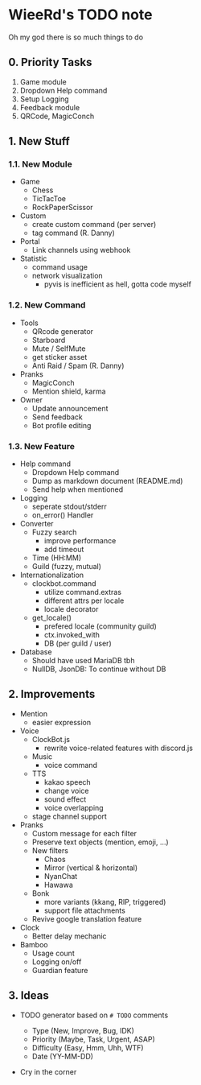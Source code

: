 # WieeRd's TODO note

Oh my god there is so much things to do

## 0. Priority Tasks

1. Game module
2. Dropdown Help command
3. Setup Logging
4. Feedback module
5. QRCode, MagicConch

## 1. New Stuff

### 1.1. New Module

* Game 
    - Chess
    - TicTacToe
    - RockPaperScissor
* Custom
    - create custom command (per server)
    - tag command (R. Danny)
* Portal
    - Link channels using webhook
* Statistic
    - command usage
    - network visualization
        + pyvis is inefficient as hell, gotta code myself

### 1.2. New Command

* Tools
    - QRcode generator
    - Starboard
    - Mute / SelfMute
    - get sticker asset
    - Anti Raid / Spam (R. Danny)
* Pranks
    - MagicConch
    - Mention shield, karma
* Owner
    - Update announcement
    - Send feedback
    - Bot profile editing

### 1.3. New Feature

* Help command
    - Dropdown Help command
    - Dump as markdown document (README.md)
    - Send help when mentioned
* Logging
    - seperate stdout/stderr
    - on_error() Handler
* Converter
    - Fuzzy search
        + improve performance
        + add timeout
    - Time (HH:MM)
    - Guild (fuzzy, mutual)
* Internationalization
    - clockbot.command
        + utilize command.extras
        + different attrs per locale
        + locale decorator
    - get_locale()
        + prefered locale (community guild)
        + ctx.invoked_with
        + DB (per guild / user)
* Database
    - Should have used MariaDB tbh
    - NullDB, JsonDB: To continue without DB


## 2. Improvements

* Mention
    - easier expression
* Voice
    - ClockBot.js
        + rewrite voice-related features with discord.js
    - Music
        + voice command
    - TTS
        + kakao speech
        + change voice
        + sound effect
        + voice overlapping
    - stage channel support
* Pranks
    - Custom message for each filter
    - Preserve text objects (mention, emoji, ...)
    - New filters
        + Chaos
        + Mirror (vertical & horizontal)
        + NyanChat
        + Hawawa
    - Bonk
        + more variants (kkang, RIP, triggered)
        + support file attachments
    - Revive google translation feature
* Clock
    - Better delay mechanic
* Bamboo
    - Usage count
    - Logging on/off
    - Guardian feature

## 3. Ideas

* TODO generator based on `# TODO` comments
    - Type (New, Improve, Bug, IDK)
    - Priority (Maybe, Task, Urgent, ASAP)
    - Difficulty (Easy, Hmm, Uhh, WTF)
    - Date (YY-MM-DD)

* Cry in the corner
